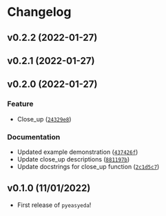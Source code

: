 # Changelog

<!--next-version-placeholder-->

## v0.2.2 (2022-01-27)


## v0.2.1 (2022-01-27)


## v0.2.0 (2022-01-27)
### Feature
* Close_up ([`24329e8`](https://github.com/UBC-MDS/pyeasyeda/commit/24329e8bebf3286c29900cc6442aee0c3d881913))

### Documentation
* Updated example demonstration ([`437426f`](https://github.com/UBC-MDS/pyeasyeda/commit/437426f865cebe53a7cac7e35bf2cdd7f23dd9f2))
* Update close_up descriptions ([`881197b`](https://github.com/UBC-MDS/pyeasyeda/commit/881197b4db42d4eaea4dfa8ebb04442913699e98))
* Update docstrings for close_up function ([`2c1d5c7`](https://github.com/UBC-MDS/pyeasyeda/commit/2c1d5c700bd44f7b6211ab8e06d3e8d5d05b3f13))

## v0.1.0 (11/01/2022)

- First release of `pyeasyeda`!
